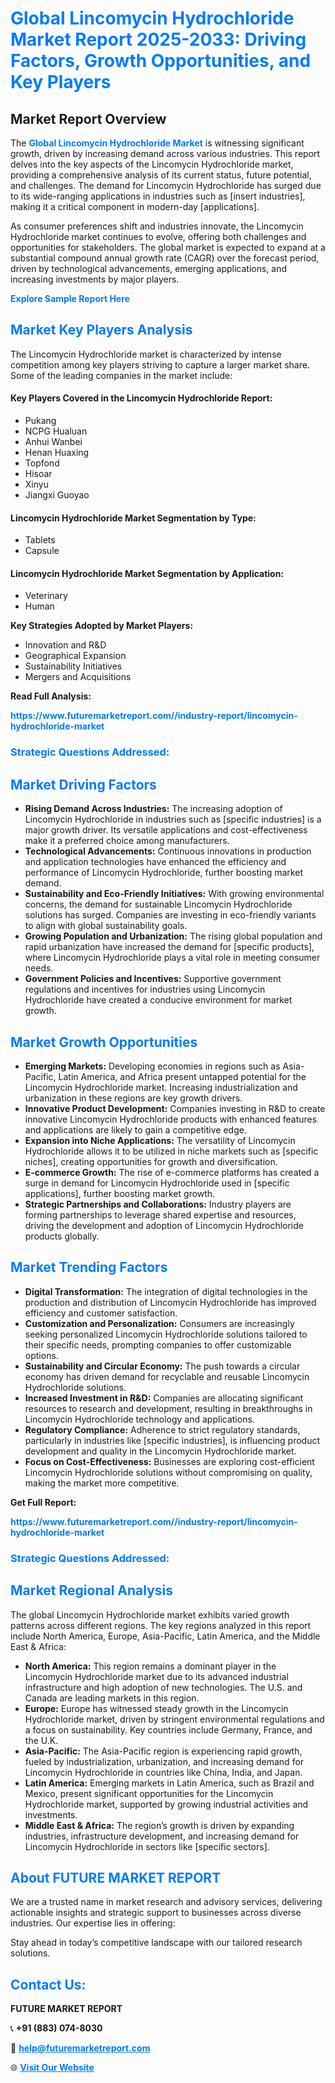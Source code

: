 <h1 style="color: #007BFF;">Global Lincomycin Hydrochloride Market Report 2025-2033: Driving Factors, Growth Opportunities, and Key Players</h1>

<section id="overview">
<h2>Market Report Overview</h2>
<p>The <a href="https://www.futuremarketreport.com//industry-report/lincomycin-hydrochloride-market" style="color: #007BFF; text-decoration: none;"><strong>Global Lincomycin Hydrochloride Market</strong></a> is witnessing significant growth, driven by increasing demand across various industries. This report delves into the key aspects of the Lincomycin Hydrochloride market, providing a comprehensive analysis of its current status, future potential, and challenges. The demand for Lincomycin Hydrochloride has surged due to its wide-ranging applications in industries such as [insert industries], making it a critical component in modern-day [applications].</p>
<p>As consumer preferences shift and industries innovate, the Lincomycin Hydrochloride market continues to evolve, offering both challenges and opportunities for stakeholders. The global market is expected to expand at a substantial compound annual growth rate (CAGR) over the forecast period, driven by technological advancements, emerging applications, and increasing investments by major players.</p>
</section>

<section id="overview">
<p><a href="https://www.futuremarketreport.com//request-sample/reportId=85501" style="color: #007BFF; text-decoration: none;"><strong>Explore Sample Report Here</strong></a></p>
</section>

<section id="key-players">
<h2 style="color: #007BFF;">Market Key Players Analysis</h2>
<p>The Lincomycin Hydrochloride market is characterized by intense competition among key players striving to capture a larger market share. Some of the leading companies in the market include:</p>
<h4>Key Players Covered in the Lincomycin Hydrochloride Report:</h4>
<ul><li>Pukang</li><li>NCPG Hualuan</li><li>Anhui Wanbei</li><li>Henan Huaxing</li><li>Topfond</li><li>Hisoar</li><li>Xinyu</li><li>Jiangxi Guoyao</li></ul>
<h4>Lincomycin Hydrochloride Market Segmentation by Type:</h4>
<ul><li>Tablets</li><li>Capsule</li></ul>

<h4>Lincomycin Hydrochloride Market Segmentation by Application:</h4>
<ul><li>Veterinary</li><li>Human</li></ul>
<p><strong>Key Strategies Adopted by Market Players:</strong></p>
<ul>
<li>Innovation and R&D</li>
<li>Geographical Expansion</li>
<li>Sustainability Initiatives</li>
<li>Mergers and Acquisitions</li>
</ul>
</section>

<section>
<p><strong>Read Full Analysis: </strong></p><a href="https://www.futuremarketreport.com//industry-report/lincomycin-hydrochloride-market" style="color: #007BFF; text-decoration: none;"><strong>https://www.futuremarketreport.com//industry-report/lincomycin-hydrochloride-market</strong></a>
<h3 style="color: #007BFF;">Strategic Questions Addressed:</h3>
</section>

<section id="driving-factors">
<h2 style="color: #007BFF;">Market Driving Factors</h2>
<ul>
<li><strong>Rising Demand Across Industries:</strong> The increasing adoption of Lincomycin Hydrochloride in industries such as [specific industries] is a major growth driver. Its versatile applications and cost-effectiveness make it a preferred choice among manufacturers.</li>
<li><strong>Technological Advancements:</strong> Continuous innovations in production and application technologies have enhanced the efficiency and performance of Lincomycin Hydrochloride, further boosting market demand.</li>
<li><strong>Sustainability and Eco-Friendly Initiatives:</strong> With growing environmental concerns, the demand for sustainable Lincomycin Hydrochloride solutions has surged. Companies are investing in eco-friendly variants to align with global sustainability goals.</li>
<li><strong>Growing Population and Urbanization:</strong> The rising global population and rapid urbanization have increased the demand for [specific products], where Lincomycin Hydrochloride plays a vital role in meeting consumer needs.</li>
<li><strong>Government Policies and Incentives:</strong> Supportive government regulations and incentives for industries using Lincomycin Hydrochloride have created a conducive environment for market growth.</li>
</ul>
</section>

<section id="growth-opportunities">
<h2 style="color: #007BFF;">Market Growth Opportunities</h2>
<ul>
<li><strong>Emerging Markets:</strong> Developing economies in regions such as Asia-Pacific, Latin America, and Africa present untapped potential for the Lincomycin Hydrochloride market. Increasing industrialization and urbanization in these regions are key growth drivers.</li>
<li><strong>Innovative Product Development:</strong> Companies investing in R&D to create innovative Lincomycin Hydrochloride products with enhanced features and applications are likely to gain a competitive edge.</li>
<li><strong>Expansion into Niche Applications:</strong> The versatility of Lincomycin Hydrochloride allows it to be utilized in niche markets such as [specific niches], creating opportunities for growth and diversification.</li>
<li><strong>E-commerce Growth:</strong> The rise of e-commerce platforms has created a surge in demand for Lincomycin Hydrochloride used in [specific applications], further boosting market growth.</li>
<li><strong>Strategic Partnerships and Collaborations:</strong> Industry players are forming partnerships to leverage shared expertise and resources, driving the development and adoption of Lincomycin Hydrochloride products globally.</li>
</ul>
</section>

<section id="trending-factors">
<h2 style="color: #007BFF;">Market Trending Factors</h2>
<ul>
<li><strong>Digital Transformation:</strong> The integration of digital technologies in the production and distribution of Lincomycin Hydrochloride has improved efficiency and customer satisfaction.</li>
<li><strong>Customization and Personalization:</strong> Consumers are increasingly seeking personalized Lincomycin Hydrochloride solutions tailored to their specific needs, prompting companies to offer customizable options.</li>
<li><strong>Sustainability and Circular Economy:</strong> The push towards a circular economy has driven demand for recyclable and reusable Lincomycin Hydrochloride solutions.</li>
<li><strong>Increased Investment in R&D:</strong> Companies are allocating significant resources to research and development, resulting in breakthroughs in Lincomycin Hydrochloride technology and applications.</li>
<li><strong>Regulatory Compliance:</strong> Adherence to strict regulatory standards, particularly in industries like [specific industries], is influencing product development and quality in the Lincomycin Hydrochloride market.</li>
<li><strong>Focus on Cost-Effectiveness:</strong> Businesses are exploring cost-efficient Lincomycin Hydrochloride solutions without compromising on quality, making the market more competitive.</li>
</ul>
</section>

<section>
<p><strong>Get Full Report: </strong></p><a href="https://www.futuremarketreport.com//industry-report/lincomycin-hydrochloride-market" style="color: #007BFF; text-decoration: none;"><strong>https://www.futuremarketreport.com//industry-report/lincomycin-hydrochloride-market</strong></a>
<h3 style="color: #007BFF;">Strategic Questions Addressed:</h3>
</section>


<section id="regional-analysis">
<h2 style="color: #007BFF;">Market Regional Analysis</h2>
<p>The global Lincomycin Hydrochloride market exhibits varied growth patterns across different regions. The key regions analyzed in this report include North America, Europe, Asia-Pacific, Latin America, and the Middle East & Africa:</p>
<ul>
<li><strong>North America:</strong> This region remains a dominant player in the Lincomycin Hydrochloride market due to its advanced industrial infrastructure and high adoption of new technologies. The U.S. and Canada are leading markets in this region.</li>
<li><strong>Europe:</strong> Europe has witnessed steady growth in the Lincomycin Hydrochloride market, driven by stringent environmental regulations and a focus on sustainability. Key countries include Germany, France, and the U.K.</li>
<li><strong>Asia-Pacific:</strong> The Asia-Pacific region is experiencing rapid growth, fueled by industrialization, urbanization, and increasing demand for Lincomycin Hydrochloride in countries like China, India, and Japan.</li>
<li><strong>Latin America:</strong> Emerging markets in Latin America, such as Brazil and Mexico, present significant opportunities for the Lincomycin Hydrochloride market, supported by growing industrial activities and investments.</li>
<li><strong>Middle East & Africa:</strong> The region’s growth is driven by expanding industries, infrastructure development, and increasing demand for Lincomycin Hydrochloride in sectors like [specific sectors].</li>
</ul>
</section>

<footer>
<h2 style="color: #007BFF;">About FUTURE MARKET REPORT</h2>
<p>We are a trusted name in market research and advisory services, delivering actionable insights and strategic support to businesses across diverse industries. Our expertise lies in offering:</p>

<p>Stay ahead in today’s competitive landscape with our tailored research solutions.</p>

<h2 style="color: #007BFF;">Contact Us:</h2>
<p><strong>FUTURE MARKET REPORT</strong></p>
<p>📞 <strong>+91 (883) 074-8030</strong></p>
<p>📧 <strong><a href="mailto:help@futuremarketreport.com" style="color: #007BFF;">help@futuremarketreport.com</a></strong></p>
<p>🌐 <strong><a href="https://www.futuremarketreport.com/" style="color: #007BFF;">Visit Our Website</a></strong></p>
</footer>